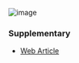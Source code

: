 ![image](https://github.com/rajdyp/rajdyp.github.io/assets/15313631/daf782b2-dee3-4c3c-909a-89ea6baddd11)

### Supplementary
- [Web Article](https://info.support.huawei.com/info-finder/encyclopedia/en/SSH.html)
